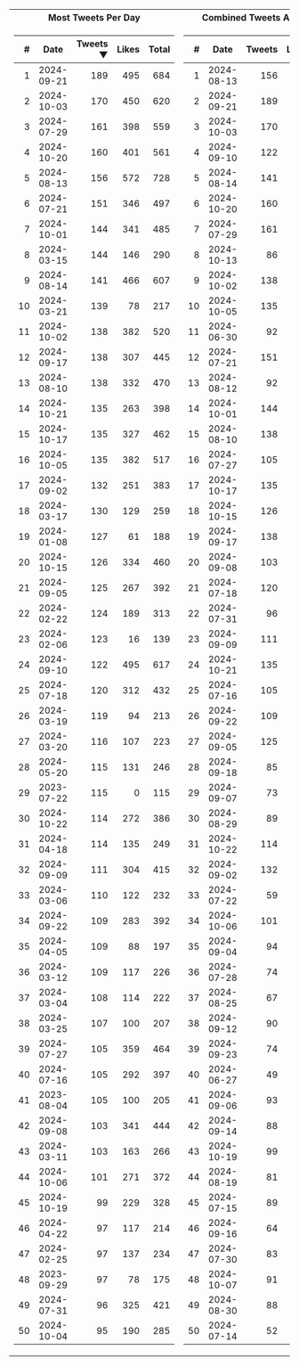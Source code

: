 <table>
<tr><th>Most Tweets Per Day</th><th>Combined Tweets And Likes</th></tr><tr><td>


|#|Date|Tweets ▼|Likes|Total|
|--:|--|--:|--:|--:|
|1|2024-09-21|189|495|684|
|2|2024-10-03|170|450|620|
|3|2024-07-29|161|398|559|
|4|2024-10-20|160|401|561|
|5|2024-08-13|156|572|728|
|6|2024-07-21|151|346|497|
|7|2024-10-01|144|341|485|
|8|2024-03-15|144|146|290|
|9|2024-08-14|141|466|607|
|10|2024-03-21|139|78|217|
|11|2024-10-02|138|382|520|
|12|2024-09-17|138|307|445|
|13|2024-08-10|138|332|470|
|14|2024-10-21|135|263|398|
|15|2024-10-17|135|327|462|
|16|2024-10-05|135|382|517|
|17|2024-09-02|132|251|383|
|18|2024-03-17|130|129|259|
|19|2024-01-08|127|61|188|
|20|2024-10-15|126|334|460|
|21|2024-09-05|125|267|392|
|22|2024-02-22|124|189|313|
|23|2024-02-06|123|16|139|
|24|2024-09-10|122|495|617|
|25|2024-07-18|120|312|432|
|26|2024-03-19|119|94|213|
|27|2024-03-20|116|107|223|
|28|2024-05-20|115|131|246|
|29|2023-07-22|115|0|115|
|30|2024-10-22|114|272|386|
|31|2024-04-18|114|135|249|
|32|2024-09-09|111|304|415|
|33|2024-03-06|110|122|232|
|34|2024-09-22|109|283|392|
|35|2024-04-05|109|88|197|
|36|2024-03-12|109|117|226|
|37|2024-03-04|108|114|222|
|38|2024-03-25|107|100|207|
|39|2024-07-27|105|359|464|
|40|2024-07-16|105|292|397|
|41|2023-08-04|105|100|205|
|42|2024-09-08|103|341|444|
|43|2024-03-11|103|163|266|
|44|2024-10-06|101|271|372|
|45|2024-10-19|99|229|328|
|46|2024-04-22|97|117|214|
|47|2024-02-25|97|137|234|
|48|2023-09-29|97|78|175|
|49|2024-07-31|96|325|421|
|50|2024-10-04|95|190|285|

</td><td>


|#|Date|Tweets|Likes|Total ▼|
|--:|--|--:|--:|--:|
|1|2024-08-13|156|572|728|
|2|2024-09-21|189|495|684|
|3|2024-10-03|170|450|620|
|4|2024-09-10|122|495|617|
|5|2024-08-14|141|466|607|
|6|2024-10-20|160|401|561|
|7|2024-07-29|161|398|559|
|8|2024-10-13|86|438|524|
|9|2024-10-02|138|382|520|
|10|2024-10-05|135|382|517|
|11|2024-06-30|92|413|505|
|12|2024-07-21|151|346|497|
|13|2024-08-12|92|404|496|
|14|2024-10-01|144|341|485|
|15|2024-08-10|138|332|470|
|16|2024-07-27|105|359|464|
|17|2024-10-17|135|327|462|
|18|2024-10-15|126|334|460|
|19|2024-09-17|138|307|445|
|20|2024-09-08|103|341|444|
|21|2024-07-18|120|312|432|
|22|2024-07-31|96|325|421|
|23|2024-09-09|111|304|415|
|24|2024-10-21|135|263|398|
|25|2024-07-16|105|292|397|
|26|2024-09-22|109|283|392|
|27|2024-09-05|125|267|392|
|28|2024-09-18|85|305|390|
|29|2024-09-07|73|316|389|
|30|2024-08-29|89|299|388|
|31|2024-10-22|114|272|386|
|32|2024-09-02|132|251|383|
|33|2024-07-22|59|324|383|
|34|2024-10-06|101|271|372|
|35|2024-09-04|94|270|364|
|36|2024-07-28|74|288|362|
|37|2024-08-25|67|294|361|
|38|2024-09-12|90|264|354|
|39|2024-09-23|74|273|347|
|40|2024-06-27|49|294|343|
|41|2024-09-06|93|249|342|
|42|2024-09-14|88|243|331|
|43|2024-10-19|99|229|328|
|44|2024-08-19|81|245|326|
|45|2024-07-15|89|237|326|
|46|2024-09-16|64|261|325|
|47|2024-07-30|83|242|325|
|48|2024-10-07|91|233|324|
|49|2024-08-30|88|230|318|
|50|2024-07-14|52|261|313|

</td><tr>
</table>

